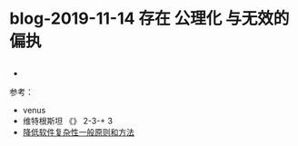 # blog-2019-11-14   存在  公理化 与无效的偏执
 
## 
+ 


参考：
+ venus
+  维特根斯坦 《》 2-3-+ 3
+ [降低软件复杂性一般原则和方法](https://tech.meituan.com/2019/09/19/common-method-of-reduce-complexity.html)
